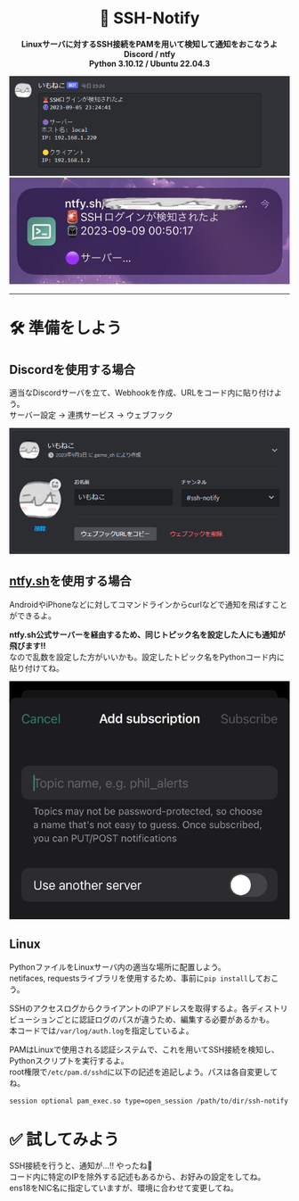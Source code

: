 <h1 align="center">
  🚨 SSH-Notify
</h1>

<p align="center">
  <b>
    Linuxサーバに対するSSH接続をPAMを用いて検知して通知をおこなうよ
  <br>
  Discord / ntfy
  <br>
  Python 3.10.12 / Ubuntu 22.04.3
  </b>
</p>

<p align="center">
  <img src="img/1.png">
  <img src="img/2.png">
</p>

---

# 🛠 準備をしよう

## Discordを使用する場合

適当なDiscordサーバを立て、Webhookを作成、URLをコード内に貼り付けよう。<br>
サーバー設定 → 連携サービス → ウェブフック

![3](img/3.png)

## [ntfy.sh](https://ntfy.sh)を使用する場合

AndroidやiPhoneなどに対してコマンドラインからcurlなどで通知を飛ばすことができるよ。<br>

**ntfy.sh公式サーバーを経由するため、同じトピック名を設定した人にも通知が飛びます‼️**<br>
なので乱数を設定した方がいいかも。設定したトピック名をPythonコード内に貼り付けてね。

![4](img/4.png)

## Linux

PythonファイルをLinuxサーバ内の適当な場所に配置しよう。<br>
netifaces, requestsライブラリを使用するため、事前に`pip install`しておこう。

SSHのアクセスログからクライアントのIPアドレスを取得するよ。各ディストリビューションごとに認証ログのパスが違うため、編集する必要があるかも。<br>
本コードでは`/var/log/auth.log`を指定しているよ。

PAMはLinuxで使用される認証システムで、これを用いてSSH接続を検知し、Pythonスクリプトを実行するよ。<br>
root権限で`/etc/pam.d/sshd`に以下の記述を追記しよう。パスは各自変更してね。

```sh
session optional pam_exec.so type=open_session /path/to/dir/ssh-notify.py
```

# ✅ 試してみよう

SSH接続を行うと、通知が...‼️ やったね🎉<br>
コード内に特定のIPを除外する記述もあるから、お好みの設定をしてね。<br>
ens18をNIC名に指定していますが、環境に合わせて変更してね。